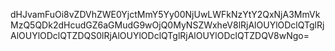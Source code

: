 dHJvamFuOi8vZDVhZWE0YjctMmY5Yy00NjUwLWFkNzYtY2QxNjA3MmVkMzQ5QDk2dHcudGZ6aGMudG9wOjQ0MyNSZWxheV8lRjAlOUYlODclQTglRjAlOUYlODclQTZDQS0lRjAlOUYlODclQTglRjAlOUYlODclQTZDQV8wNgo=